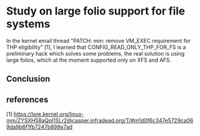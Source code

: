 # Study on large folio support for file systems

In the kernel email thread "PATCH: mm: remove VM_EXEC requirement for THP eligibility" [1], I
learned that CONFIG_READ_ONLY_THP_FOR_FS is a preliminary hack which solves some
problems,  the real solution is using large folios, which at the moment supported only on XFS and AFS.



## Conclusion


## references
[1] https://lore.kernel.org/linux-mm/ZYSXH58aQpI1SLr2@casper.infradead.org/T/#m1d0f6c347e5729ca069da9b6f1fb7247b898e7ad
